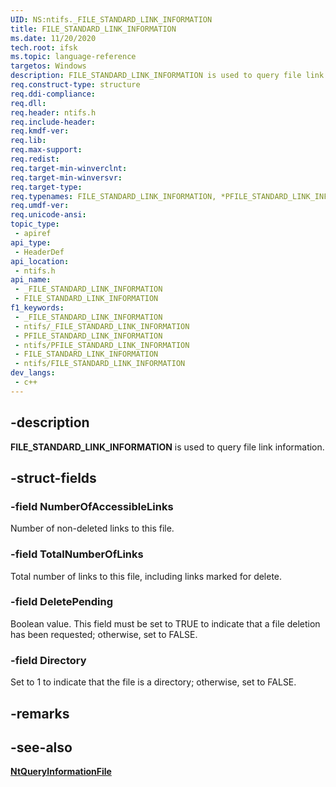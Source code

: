 ```yaml
---
UID: NS:ntifs._FILE_STANDARD_LINK_INFORMATION
title: FILE_STANDARD_LINK_INFORMATION
ms.date: 11/20/2020
tech.root: ifsk
ms.topic: language-reference
targetos: Windows
description: FILE_STANDARD_LINK_INFORMATION is used to query file link information.
req.construct-type: structure
req.ddi-compliance: 
req.dll: 
req.header: ntifs.h
req.include-header: 
req.kmdf-ver: 
req.lib: 
req.max-support: 
req.redist: 
req.target-min-winverclnt: 
req.target-min-winversvr: 
req.target-type: 
req.typenames: FILE_STANDARD_LINK_INFORMATION, *PFILE_STANDARD_LINK_INFORMATION
req.umdf-ver: 
req.unicode-ansi: 
topic_type:
 - apiref
api_type:
 - HeaderDef
api_location:
 - ntifs.h
api_name:
 - _FILE_STANDARD_LINK_INFORMATION
 - FILE_STANDARD_LINK_INFORMATION
f1_keywords:
 - _FILE_STANDARD_LINK_INFORMATION
 - ntifs/_FILE_STANDARD_LINK_INFORMATION
 - PFILE_STANDARD_LINK_INFORMATION
 - ntifs/PFILE_STANDARD_LINK_INFORMATION
 - FILE_STANDARD_LINK_INFORMATION
 - ntifs/FILE_STANDARD_LINK_INFORMATION
dev_langs:
 - c++
---
```


## -description

**FILE_STANDARD_LINK_INFORMATION** is used to query file link information.

## -struct-fields

### -field NumberOfAccessibleLinks

Number of non-deleted links to this file.

### -field TotalNumberOfLinks

Total number of links to this file, including links marked for delete.

### -field DeletePending

Boolean value. This field must be set to TRUE to indicate that a file deletion has been requested; otherwise, set to FALSE.

### -field Directory

Set to 1 to indicate that the file is a directory; otherwise, set to FALSE.

## -remarks

## -see-also

[**NtQueryInformationFile**](nf-ntifs-ntqueryinformationfile.md)

